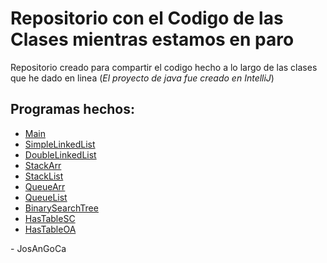 # Repositorio con el Codigo de las Clases mientras estamos en paro

Repositorio creado para compartir el codigo hecho a lo largo de las clases que he dado en linea (*El proyecto de java fue creado en IntelliJ*)

## Programas hechos:

-   [Main](./src/Main.java)
-   [SimpleLinkedList](./src/SimpleLinkedList.java)
-   [DoubleLinkedList](./src/DoubleLinkedList.java)
-   [StackArr](./src/StackArr.java)
-   [StackList](./src/StackList.java)
-   [QueueArr](./src/QueueArr.java)
-   [QueueList](./src/QueueList.java)
-   [BinarySearchTree](./src/BinarySearchTree.java)
-   [HasTableSC](./src/HashtableSC.java)
-   [HasTableOA](./src/HashtableOA.java)

\- JosAnGoCa
